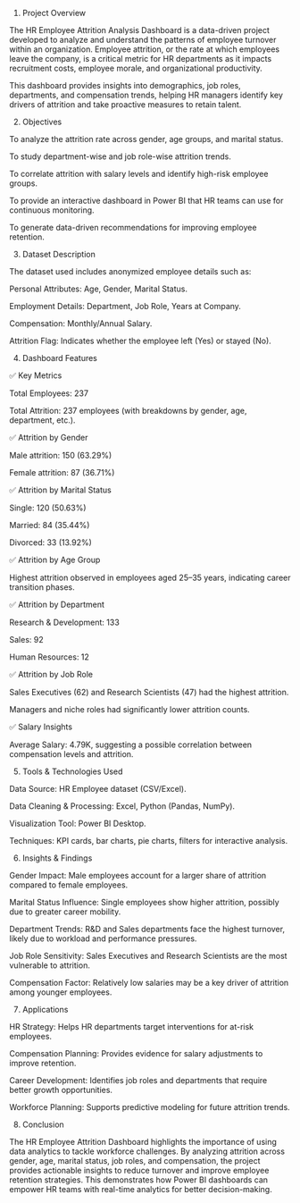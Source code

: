 1. Project Overview

The HR Employee Attrition Analysis Dashboard is a data-driven project developed to analyze and understand the patterns of employee turnover within an organization. Employee attrition, or the rate at which employees leave the company, is a critical metric for HR departments as it impacts recruitment costs, employee morale, and organizational productivity.

This dashboard provides insights into demographics, job roles, departments, and compensation trends, helping HR managers identify key drivers of attrition and take proactive measures to retain talent.

2. Objectives

To analyze the attrition rate across gender, age groups, and marital status.

To study department-wise and job role-wise attrition trends.

To correlate attrition with salary levels and identify high-risk employee groups.

To provide an interactive dashboard in Power BI that HR teams can use for continuous monitoring.

To generate data-driven recommendations for improving employee retention.

3. Dataset Description

The dataset used includes anonymized employee details such as:

Personal Attributes: Age, Gender, Marital Status.

Employment Details: Department, Job Role, Years at Company.

Compensation: Monthly/Annual Salary.

Attrition Flag: Indicates whether the employee left (Yes) or stayed (No).

4. Dashboard Features
   
✅ Key Metrics

Total Employees: 237

Total Attrition: 237 employees (with breakdowns by gender, age, department, etc.).

✅ Attrition by Gender

Male attrition: 150 (63.29%)

Female attrition: 87 (36.71%)

✅ Attrition by Marital Status

Single: 120 (50.63%)

Married: 84 (35.44%)

Divorced: 33 (13.92%)

✅ Attrition by Age Group

Highest attrition observed in employees aged 25–35 years, indicating career transition phases.

✅ Attrition by Department

Research & Development: 133

Sales: 92

Human Resources: 12

✅ Attrition by Job Role

Sales Executives (62) and Research Scientists (47) had the highest attrition.

Managers and niche roles had significantly lower attrition counts.

✅ Salary Insights

Average Salary: 4.79K, suggesting a possible correlation between compensation levels and attrition.

5. Tools & Technologies Used

Data Source: HR Employee dataset (CSV/Excel).

Data Cleaning & Processing: Excel, Python (Pandas, NumPy).

Visualization Tool: Power BI Desktop.

Techniques: KPI cards, bar charts, pie charts, filters for interactive analysis.

6. Insights & Findings

Gender Impact: Male employees account for a larger share of attrition compared to female employees.

Marital Status Influence: Single employees show higher attrition, possibly due to greater career mobility.

Department Trends: R&D and Sales departments face the highest turnover, likely due to workload and performance pressures.

Job Role Sensitivity: Sales Executives and Research Scientists are the most vulnerable to attrition.

Compensation Factor: Relatively low salaries may be a key driver of attrition among younger employees.

7. Applications

HR Strategy: Helps HR departments target interventions for at-risk employees.

Compensation Planning: Provides evidence for salary adjustments to improve retention.

Career Development: Identifies job roles and departments that require better growth opportunities.

Workforce Planning: Supports predictive modeling for future attrition trends.

8. Conclusion

The HR Employee Attrition Dashboard highlights the importance of using data analytics to tackle workforce challenges. By analyzing attrition across gender, age, marital status, job roles, and compensation, the project provides actionable insights to reduce turnover and improve employee retention strategies. This demonstrates how Power BI dashboards can empower HR teams with real-time analytics for better decision-making.
